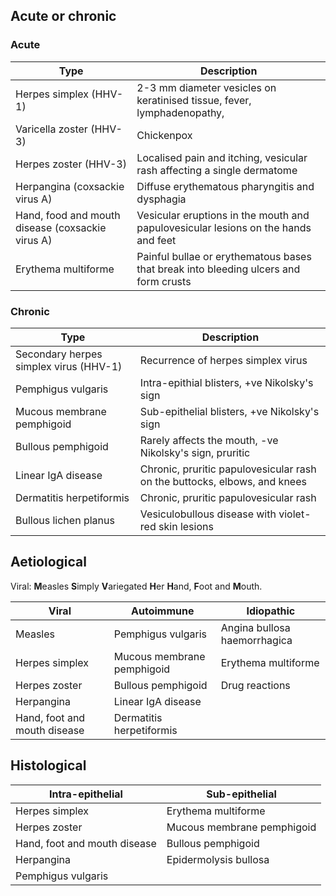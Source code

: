 ## Acute or chronic
### Acute
| Type                                             | Description                                                                          |
| ------------------------------------------------ | ------------------------------------------------------------------------------------ |
| Herpes simplex (HHV-1)                           | 2-3 mm diameter vesicles on keratinised tissue, fever, lymphadenopathy,              |
| Varicella zoster (HHV-3)                         | Chickenpox                                                                           |
| Herpes zoster (HHV-3)                            | Localised pain and itching, vesicular rash affecting a single dermatome              |
| Herpangina (coxsackie virus A)                   | Diffuse erythematous pharyngitis and dysphagia                                       |
| Hand, food and mouth disease (coxsackie virus A) | Vesicular eruptions in the mouth and papulovesicular lesions on the hands and feet   |
| Erythema multiforme                              | Painful bullae or erythematous bases that break into bleeding ulcers and form crusts |

### Chronic
| Type                                   | Description                                                               |
| -------------------------------------- | ------------------------------------------------------------------------- |
| Secondary herpes simplex virus (HHV-1) | Recurrence of herpes simplex virus                                        |
| Pemphigus vulgaris                     | Intra-epithial blisters, +ve Nikolsky's sign                              |
| Mucous membrane pemphigoid             | Sub-epithelial blisters, +ve Nikolsky's sign                              |
| Bullous pemphigoid                     | Rarely affects the mouth, -ve Nikolsky's sign, pruritic                   |
| Linear IgA disease                     | Chronic, pruritic papulovesicular rash on the buttocks, elbows, and knees |
| Dermatitis herpetiformis               | Chronic, pruritic papulovesicular rash                                    |
| Bullous lichen planus                  | Vesiculobullous disease with violet-red skin lesions                      |


## Aetiological

Viral: **M**easles **S**imply **V**ariegated **H**er **H**and, **F**oot and **M**outh.

| Viral                        | Autoimmune                 | Idiopathic                   |
| ---------------------------- | -------------------------- | ---------------------------- |
| Measles                      | Pemphigus vulgaris         | Angina bullosa haemorrhagica |
| Herpes simplex               | Mucous membrane pemphigoid | Erythema multiforme          |
| Herpes zoster                | Bullous pemphigoid         | Drug reactions               |
| Herpangina                   | Linear IgA disease         |                              |
| Hand, foot and mouth disease | Dermatitis herpetiformis   |                              |

## Histological
| Intra-epithelial             | Sub-epithelial             |
| ---------------------------- | -------------------------- |
| Herpes simplex               | Erythema multiforme        |
| Herpes zoster                | Mucous membrane pemphigoid |
| Hand, foot and mouth disease | Bullous pemphigoid         |
| Herpangina                   | Epidermolysis bullosa      |
| Pemphigus vulgaris           |                            |
